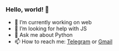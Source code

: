 ### Hello, world! 👋

- 🔭 I’m currently working on web
- 🤔 I’m looking for help with JS
- 💬 Ask me about Python
- 📫 How to reach me: [Telegram](https://t.me/AkiraSansa) or [Gmail](nalexxey@gmail.com)
